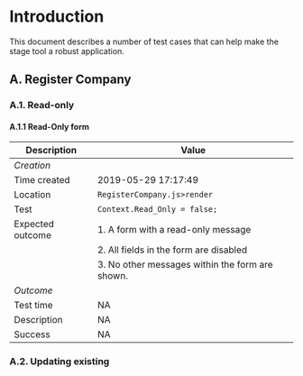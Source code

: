 # Introduction

This document describes a number of test cases that can help make the stage tool a robust application.

## A. Register Company
### A.1. Read-only
#### A.1.1 Read-Only form


| Description      | Value                                           |
|------------------|-------------------------------------------------|
| *Creation*       |                                                 |
| Time created     | 2019-05-29 17:17:49                             |
| Location         | `RegisterCompany.js>render`                     |
| Test             | `Context.Read_Only = false;`                    |
| Expected outcome | 1. A form with a read-only message              |
|                  | 2. All fields in the form are disabled          |
|                  | 3. No other messages within the form are shown. |
| *Outcome*        |                                                 |
| Test time        | NA                                              |
| Description      | NA                                              |
| Success          | NA                                              |

### A.2. Updating existing 
